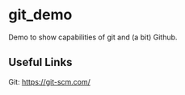 # git_demo

Demo to show capabilities of git and (a bit) Github.

## Useful Links

Git: https://git-scm.com/